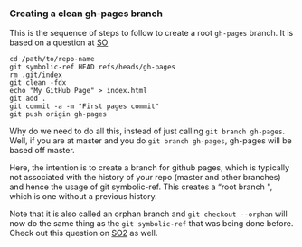 ### Creating a clean gh-pages branch

This is the sequence of steps to follow to create a root `gh-pages` branch. It is based on a question at [SO](http://stackoverflow.com/questions/9088803/whats-the-difference-between-git-symbolic-ref-head-refs-heads-gh-pages-and-g)

    cd /path/to/repo-name
    git symbolic-ref HEAD refs/heads/gh-pages
    rm .git/index
    git clean -fdx
    echo "My GitHub Page" > index.html
    git add .
    git commit -a -m "First pages commit"
    git push origin gh-pages

Why do we need to do all this, instead of just calling `git branch gh-pages`. Well, if you are at master and you do `git branch gh-pages`, gh-pages will be based off master.

Here, the intention is to create a branch for github pages, which is typically not associated with the history of your repo (master and other branches) and hence the usage of git symbolic-ref. This creates a “root branch ", which is one without a previous history.

Note that it is also called an orphan branch and `git checkout --orphan` will now do the same thing as the `git symbolic-ref` that was being done before. Check out this question on [SO2](http://stackoverflow.com/a/8815361/526535) as well.
